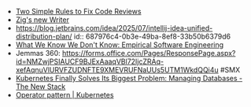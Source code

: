 - [Two Simple Rules to Fix Code Reviews](https://serce.me/posts/2025-07-17-two-simple-rules-to-fix-code-reviews)
- [Zig's new Writer](https://www.openmymind.net/Zigs-New-Writer/)
- https://blog.jetbrains.com/idea/2025/07/intellij-idea-unified-distribution-plan/
  id:: 687976c4-0b3e-49ba-8ef8-33b50b6379d6
- [What We Know We Don't Know: Empirical Software Engineering](https://www.hillelwayne.com/talks/ese/ddd/)
- Jemmas 360: https://forms.office.com/Pages/ResponsePage.aspx?id=NMZwjPSIAUCF9BJExAaaqVBl72IjcZRAq-xefAqnuVlURVFZUDNFTE9XMEVRUFNaUUs5UTM1WkdQQi4u #SMX
- [Kubernetes Finally Solves Its Biggest Problem: Managing Databases - The New Stack](https://thenewstack.io/kubernetes-finally-solves-its-biggest-problem-managing-databases/)
- [Operator pattern | Kubernetes](https://kubernetes.io/docs/concepts/extend-kubernetes/operator/)